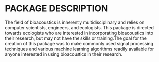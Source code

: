 # PACKAGE DESCRIPTION

The field of bioacoustics is inherently multidisciplinary and relies on computer scientists, engineers, and ecologists. This package is directed towards ecologists who are interested in incorporating bioacoustics into their research, but may not have the skills or training.The goal for the creation of this package was to make commonly used signal processing techniques and various machine learning algorithms readily available for anyone interested in using bioacoustics in their research.

